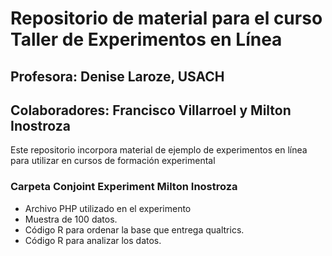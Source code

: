 # Repositorio de material para el curso Taller de Experimentos en Línea

## Profesora: Denise Laroze, USACH
## Colaboradores: Francisco Villarroel y Milton Inostroza

Este repositorio incorpora material de ejemplo de experimentos en línea para utilizar en cursos de formación experimental

### Carpeta Conjoint Experiment Milton Inostroza 

- Archivo PHP utilizado en el experimento
- Muestra de 100 datos.
- Código R  para ordenar la base que entrega qualtrics.
- Código R para analizar los datos.

